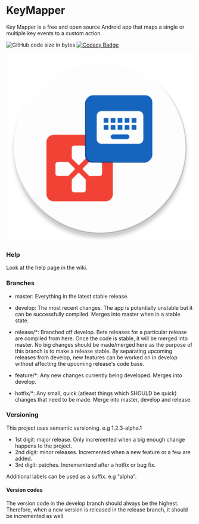 # KeyMapper

Key Mapper is a free and open source Android app that maps a single or multiple key events to a custom action.

![GitHub code size in bytes](https://img.shields.io/github/languages/code-size/sds100/KeyMapper.svg)
[![Codacy Badge](https://api.codacy.com/project/badge/Grade/1ca8cdc8b934404f8a0ec8a9b61a75ce)](https://app.codacy.com/app/sds100/KeyMapper?utm_source=github.com&utm_medium=referral&utm_content=sds100/KeyMapper&utm_campaign=Badge_Grade_Dashboard)

![](app/src/main/ic_launcher-web.png?raw=true)

### Help
Look at the help page in the wiki.

### Branches
 - master: Everything in the latest stable release.
 - develop: The most recent changes. The app is potentially unstable but it can be successfully compiled. Merges into master when in a stable state.

 - release/*: Branched off develop. Beta releases for a particular release are compiled from here. Once the code is stable, it will be merged into master. No big changes should be made/merged here as the purpose of this branch is to make a release stable. By separating upcoming releases from develop, new features can be worked on in develop without affecting the upcoming release's code base.
 - feature/*: Any new changes currently being developed. Merges into develop.
 - hotfix/*: Any small, quick (atleast things which SHOULD be quick) changes that need to be made. Merge into master, develop and release.

### Versioning
This project uses semantic versioning. e.g 1.2.3-alpha.1

- 1st digit: major release. Only incremented when a big enough change happens to the project.
- 2nd digit: minor releases. Incremented when a new feature or a few are added.
- 3rd digit: patches. Incrememtend after a hotfix or bug fix.

Additional labels can be used as a suffix. e.g "alpha".

#### Version codes
The version code in the develop branch should always be the highest. Therefore, when a new version is released in the release branch, it should be incremented as well.
